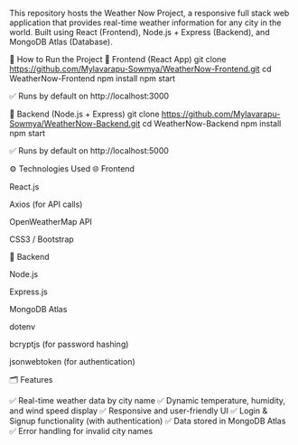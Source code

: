 This repository hosts the Weather Now Project, a responsive full stack web application that provides real-time weather information for any city in the world.
Built using React (Frontend), Node.js + Express (Backend), and MongoDB Atlas (Database).

🚀 How to Run the Project
🔹 Frontend (React App)
git clone https://github.com/Mylavarapu-Sowmya/WeatherNow-Frontend.git
cd WeatherNow-Frontend
npm install
npm start


✅ Runs by default on http://localhost:3000

🔹 Backend (Node.js + Express)
git clone https://github.com/Mylavarapu-Sowmya/WeatherNow-Backend.git
cd WeatherNow-Backend
npm install
npm start


✅ Runs by default on http://localhost:5000

⚙️ Technologies Used
🌐 Frontend

React.js

Axios (for API calls)

OpenWeatherMap API

CSS3 / Bootstrap

🧩 Backend

Node.js

Express.js

MongoDB Atlas

dotenv

bcryptjs (for password hashing)

jsonwebtoken (for authentication)

🗂️ Features

✅ Real-time weather data by city name
✅ Dynamic temperature, humidity, and wind speed display
✅ Responsive and user-friendly UI
✅ Login & Signup functionality (with authentication)
✅ Data stored in MongoDB Atlas
✅ Error handling for invalid city names
